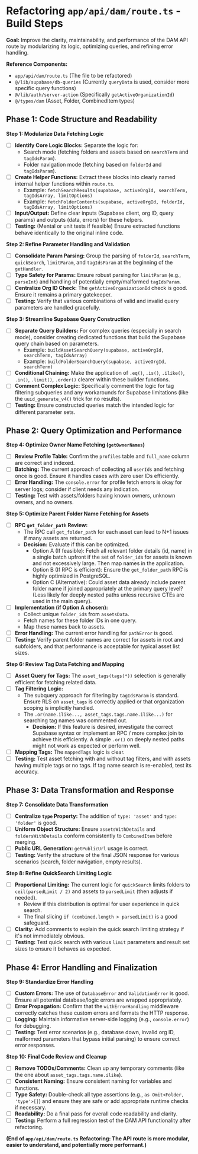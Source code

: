 # Refactoring `app/api/dam/route.ts` - Build Steps

**Goal:** Improve the clarity, maintainability, and performance of the DAM API route by modularizing its logic, optimizing queries, and refining error handling.

**Reference Components:**
*   `app/api/dam/route.ts` (The file to be refactored)
*   `@/lib/supabase/db-queries` (Currently `queryData` is used, consider more specific query functions)
*   `@/lib/auth/server-action` (Specifically `getActiveOrganizationId`)
*   `@/types/dam` (Asset, Folder, CombinedItem types)

## Phase 1: Code Structure and Readability

**Step 1: Modularize Data Fetching Logic**
*   [ ] **Identify Core Logic Blocks:** Separate the logic for:
    *   Search mode (fetching folders and assets based on `searchTerm` and `tagIdsParam`).
    *   Folder navigation mode (fetching based on `folderId` and `tagIdsParam`).
*   [ ] **Create Helper Functions:** Extract these blocks into clearly named internal helper functions within `route.ts`.
    *   Example: `fetchSearchResults(supabase, activeOrgId, searchTerm, tagIdsArray, limitOptions)`
    *   Example: `fetchFolderContents(supabase, activeOrgId, folderId, tagIdsArray, limitOptions)`
*   [ ] **Input/Output:** Define clear inputs (Supabase client, org ID, query params) and outputs (data, errors) for these helpers.
*   [ ] **Testing:** (Mental or unit tests if feasible) Ensure extracted functions behave identically to the original inline code.

**Step 2: Refine Parameter Handling and Validation**
*   [ ] **Consolidate Param Parsing:** Group the parsing of `folderId`, `searchTerm`, `quickSearch`, `limitParam`, and `tagIdsParam` at the beginning of the `getHandler`.
*   [ ] **Type Safety for Params:** Ensure robust parsing for `limitParam` (e.g., `parseInt`) and handling of potentially empty/malformed `tagIdsParam`.
*   [ ] **Centralize Org ID Check:** The `getActiveOrganizationId` check is good. Ensure it remains a primary gatekeeper.
*   [ ] **Testing:** Verify that various combinations of valid and invalid query parameters are handled gracefully.

**Step 3: Streamline Supabase Query Construction**
*   [ ] **Separate Query Builders:** For complex queries (especially in search mode), consider creating dedicated functions that build the Supabase query chain based on parameters.
    *   Example: `buildAssetSearchQuery(supabase, activeOrgId, searchTerm, tagIdsArray)`
    *   Example: `buildFolderSearchQuery(supabase, activeOrgId, searchTerm)`
*   [ ] **Conditional Chaining:** Make the application of `.eq()`, `.is()`, `.ilike()`, `.in()`, `.limit()`, `.order()` clearer within these builder functions.
*   [ ] **Comment Complex Logic:** Specifically comment the logic for tag filtering subqueries and any workarounds for Supabase limitations (like the `uuid_generate_v4()` trick for no results).
*   [ ] **Testing:** Ensure constructed queries match the intended logic for different parameter sets.

## Phase 2: Query Optimization and Performance

**Step 4: Optimize Owner Name Fetching (`getOwnerNames`)**
*   [ ] **Review Profile Table:** Confirm the `profiles` table and `full_name` column are correct and indexed.
*   [ ] **Batching:** The current approach of collecting all `userIds` and fetching once is good. Ensure it handles cases with zero user IDs efficiently.
*   [ ] **Error Handling:** The `console.error` for profile fetch errors is okay for server logs; consider if client needs any indication.
*   [ ] **Testing:** Test with assets/folders having known owners, unknown owners, and no owners.

**Step 5: Optimize Parent Folder Name Fetching for Assets**
*   [ ] **RPC `get_folder_path` Review:**
    *   The RPC call `get_folder_path` for each asset can lead to N+1 issues if many assets are returned.
    *   **Decision:** Evaluate if this can be optimized.
        *   Option A (If feasible): Fetch all relevant folder details (id, name) in a single batch upfront if the set of `folder_id`s for assets is known and not excessively large. Then map names in the application.
        *   Option B (If RPC is efficient): Ensure the `get_folder_path` RPC is highly optimized in PostgreSQL.
        *   Option C (Alternative): Could asset data already include parent folder name if joined appropriately at the primary query level? (Less likely for deeply nested paths unless recursive CTEs are used in the main query).
*   [ ] **Implementation (if Option A chosen):**
    *   Collect unique `folder_id`s from `assetsData`.
    *   Fetch names for these folder IDs in one query.
    *   Map these names back to assets.
*   [ ] **Error Handling:** The current error handling for `pathError` is good.
*   [ ] **Testing:** Verify parent folder names are correct for assets in root and subfolders, and that performance is acceptable for typical asset list sizes.

**Step 6: Review Tag Data Fetching and Mapping**
*   [ ] **Asset Query for Tags:** The `asset_tags(tags(*))` selection is generally efficient for fetching related data.
*   [ ] **Tag Filtering Logic:**
    *   The subquery approach for filtering by `tagIdsParam` is standard. Ensure RLS on `asset_tags` is correctly applied or that organization scoping is implicitly handled.
    *   The `.or(name.ilike..., asset_tags.tags.name.ilike...)` for searching tag names was commented out.
        *   **Decision:** If this feature is desired, investigate the correct Supabase syntax or implement an RPC / more complex join to achieve this efficiently. A simple `.or()` on deeply nested paths might not work as expected or perform well.
*   [ ] **Mapping Tags:** The `mappedTags` logic is clear.
*   [ ] **Testing:** Test asset fetching with and without tag filters, and with assets having multiple tags or no tags. If tag name search is re-enabled, test its accuracy.

## Phase 3: Data Transformation and Response

**Step 7: Consolidate Data Transformation**
*   [ ] **Centralize `type` Property:** The addition of `type: 'asset'` and `type: 'folder'` is good.
*   [ ] **Uniform Object Structure:** Ensure `assetsWithDetails` and `foldersWithDetails` conform consistently to `CombinedItem` before merging.
*   [ ] **Public URL Generation:** `getPublicUrl` usage is correct.
*   [ ] **Testing:** Verify the structure of the final JSON response for various scenarios (search, folder navigation, empty results).

**Step 8: Refine QuickSearch Limiting Logic**
*   [ ] **Proportional Limiting:** The current logic for `quickSearch` limits folders to `ceil(parsedLimit / 2)` and assets to `parsedLimit` (then adjusts if needed).
    *   Review if this distribution is optimal for user experience in quick search.
    *   The final slicing `if (combined.length > parsedLimit)` is a good safeguard.
*   [ ] **Clarity:** Add comments to explain the quick search limiting strategy if it's not immediately obvious.
*   [ ] **Testing:** Test quick search with various `limit` parameters and result set sizes to ensure it behaves as expected.

## Phase 4: Error Handling and Finalization

**Step 9: Standardize Error Handling**
*   [ ] **Custom Errors:** The use of `DatabaseError` and `ValidationError` is good. Ensure all potential database/logic errors are wrapped appropriately.
*   [ ] **Error Propagation:** Confirm that the `withErrorHandling` middleware correctly catches these custom errors and formats the HTTP response.
*   [ ] **Logging:** Maintain informative server-side logging (e.g., `console.error`) for debugging.
*   [ ] **Testing:** Test error scenarios (e.g., database down, invalid org ID, malformed parameters that bypass initial parsing) to ensure correct error responses.

**Step 10: Final Code Review and Cleanup**
*   [ ] **Remove TODOs/Comments:** Clean up any temporary comments (like the one about `asset_tags.tags.name.ilike`).
*   [ ] **Consistent Naming:** Ensure consistent naming for variables and functions.
*   [ ] **Type Safety:** Double-check all type assertions (e.g., `as Omit<Folder, 'type'>[]`) and ensure they are safe or add appropriate runtime checks if necessary.
*   [ ] **Readability:** Do a final pass for overall code readability and clarity.
*   [ ] **Testing:** Perform a full regression test of the DAM API functionality after refactoring.

**(End of `app/api/dam/route.ts` Refactoring: The API route is more modular, easier to understand, and potentially more performant.)** 
